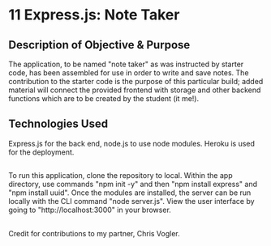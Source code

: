 # 11 Express.js: Note Taker

## Description of Objective & Purpose
The application, to be named "note taker" as was instructed by starter code, has been assembled for use in order to write and save notes. The contribution to the starter code is the purpose of this particular build; added material will connect the provided frontend with storage and other backend functions which are to be created by the student (it me!).


## Technologies Used

Express.js for the back end, node.js to use node modules. Heroku is used for the deployment.

##
To run this application, clone the repository to local. Within the app directory, use commands "npm init -y" and then "npm install express" and "npm install uuid".
Once the modules are installed, the server can be run locally with the CLI command "node server.js". View the user interface by going to "http://localhost:3000" in your browser.

##
Credit for contributions to my partner, Chris Vogler.
